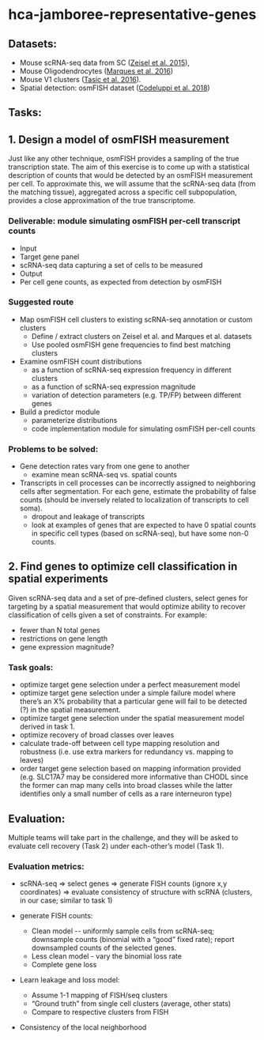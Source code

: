 # hca-jamboree-representative-genes

## Datasets: 
- Mouse scRNA-seq data from SC ([Zeisel et al. 2015](http://science.sciencemag.org/content/early/2015/02/18/science.aaa1934)), 
- Mouse Oligodendrocytes ([Marques et al. 2016](http://science.sciencemag.org/content/352/6291/1326)) 
- Mouse V1 clusters ([Tasic et al. 2016](https://www.nature.com/articles/nn.4216)). 
- Spatial detection: osmFISH dataset ([Codeluppi et al. 2018](https://www.biorxiv.org/content/early/2018/03/04/276097))
 
## Tasks:

## 1. Design a model of osmFISH measurement 
Just like any other technique, osmFISH provides a sampling of the true transcription state. The aim of this exercise is to come up with a statistical description of counts that would be detected by an osmFISH measurement per cell. To approximate this, we will assume that the scRNA-seq data (from the matching tissue), aggregated across a specific cell subpopulation, provides a close approximation of the true transcriptome. 

### Deliverable: module simulating osmFISH per-cell transcript counts
* Input 
 * Target gene panel
 * scRNA-seq data capturing a set of cells to be measured
* Output
 * Per cell gene counts, as expected from detection by osmFISH 

### Suggested route
* Map osmFISH cell clusters to existing  scRNA-seq annotation or custom clusters
   * Define / extract clusters on Zeisel et al. and Marques et al. datasets
   * Use pooled osmFISH gene frequencies to find best matching clusters
* Examine osmFISH count distributions
   * as a function of scRNA-seq expression frequency in different clusters
   * as a function of scRNA-seq expression magnitude
   * variation of detection parameters (e.g. TP/FP) between different genes
* Build a predictor module
   * parameterize distributions
   * code implementation module for simulating osmFISH per-cell counts


### Problems to be solved:

- Gene detection rates vary from one gene to another
	- examine mean scRNA-seq vs. spatial counts
- Transcripts in cell processes can be incorrectly assigned to neighboring cells after segmentation. For each gene, estimate the probability of false counts (should be inversely related to localization of transcripts to cell soma).
	- dropout and leakage of transcripts
	- look at examples of genes that are expected to have 0 spatial counts in specific cell types (based on scRNA-seq), but have some non-0 counts.
 
## 2. Find genes to optimize cell classification in spatial experiments

Given scRNA-seq data and a set of pre-defined clusters, select genes for targeting by a spatial measurement that would optimize ability to recover classification of cells given a set of constraints. For example: 

- fewer than N total genes 
- restrictions on gene length 
- gene expression magnitude? 

### Task goals:

- optimize target gene selection under a perfect measurement model
- optimize target gene selection under a simple failure model where there’s an X% probability that a particular gene will fail to be detected (?) in the spatial measurement. 
- optimize target gene selection under the spatial measurement model derived in task 1.
- optimize recovery of broad classes over leaves
- calculate trade-off between cell type mapping resolution and robustness (i.e. use extra markers for redundancy vs. mapping to leaves)
- order target gene selection based on mapping information provided (e.g. SLC17A7 may be considered more informative than CHODL since the former can map many cells into broad classes while the latter identifies only a small number of cells as a rare interneuron type)

## Evaluation:

Multiple teams will take part in the challenge, and they will be asked to evaluate cell recovery (Task 2) under each-other’s model (Task 1).

### Evaluation metrics:

- scRNA-seq => select genes ⇒ generate FISH counts (ignore x,y coordinates) ⇒ evaluate consistency of structure with scRNA (clusters, in our case; similar to task 1)

- generate FISH counts:
  - Clean model -- uniformly sample cells from scRNA-seq; downsample counts (binomial with a “good” fixed rate); report downsampled counts of the selected genes.
  - Less clean model - vary the binomial loss rate
  - Complete gene loss
- Learn leakage and loss model:
  - Assume 1-1 mapping of FISH/seq clusters
  - “Ground truth” from single cell clusters (average, other stats)
  - Compare to respective clusters from FISH
- Consistency of the local neighborhood
